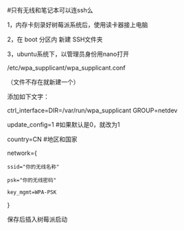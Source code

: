 #只有无线和笔记本可以连ssh么


1，内存卡刻录好树莓派系统后，使用读卡器接上电脑

2，在 boot 分区内 新建 SSH文件夹

3，ubuntu系统下，以管理员身份用nano打开 

/etc/wpa_supplicant/wpa_supplicant.conf

（文件不存在就新建一个）

添加如下文字：


ctrl_interface=DIR=/var/run/wpa_supplicant GROUP=netdev

update_config=1  #如果默认是0，就改为1

country=CN  #地区和国家

network={

	ssid="你的无线名称"
	
	psk="你的无线密码"
	
	key_mgmt=WPA-PSK

}

保存后插入树莓派启动
